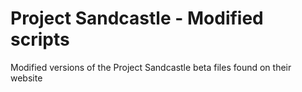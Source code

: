 # Project Sandcastle - Modified scripts
Modified versions of the Project Sandcastle beta files found on their website
